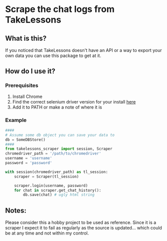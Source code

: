 # Scrape the chat logs from TakeLessons

## What is this?
If you noticed that TakeLessons doesn't have an API or a way to export your own data you can use this package to get at it.

## How do I use it?

### Prerequisites

1. Install Chrome
2. Find the correct selenium driver version for your install [here](https://chromedriver.chromium.org/downloads)
3. Add it to PATH or make a note of where it is

### Example

```python
####
# Assume some db object you can save your data to
db = SomeDBStore()
####
from takelessons_scraper import session, Scraper
chromedriver_path = '/path/to/chromedriver'
username = 'username'
password = 'password'

with session(chromedriver_path) as tl_session:
    scraper = Scraper(tl_session)

    scraper.login(username, password)
    for chat in scraper.get_chat_history():
        db.save(chat) # ugly html string
```

## Notes:
Please consider this a hobby project to be used as reference. Since it is a scraper I expect it to fail as regularly as the source is updated... which could be at any time and not within my control.
